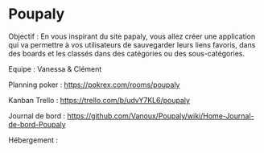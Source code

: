 # Poupaly
Objectif :  En vous inspirant du site papaly, vous allez créer une application qui va permettre à vos utilisateurs de sauvegarder leurs liens favoris, dans des boards et les classés dans des catégories ou des sous-catégories.

Equipe : Vanessa & Clément

Planning poker : https://pokrex.com/rooms/poupaly

Kanban Trello : https://trello.com/b/udvY7KL6/poupaly

Journal de bord : https://github.com/Vanoux/Poupaly/wiki/Home-Journal-de-bord-Poupaly

Hébergement :
